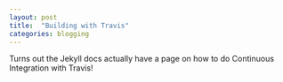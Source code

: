 ```yaml
---
layout: post
title:  "Building with Travis"
categories: blogging
---
```


Turns out the Jekyll docs actually have a page on how to do Continuous Integration with Travis!